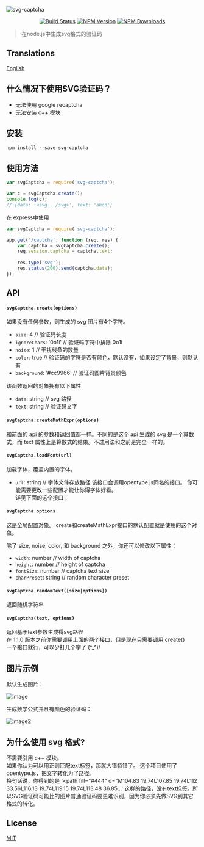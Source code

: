 ![svg-captcha](media/header.png)

<div align="center">

[![Build Status](https://img.shields.io/travis/lemonce/svg-captcha/master.svg?style=flat-square)](https://travis-ci.org/lemonce/svg-captcha)
[![NPM Version](https://img.shields.io/npm/v/svg-captcha.svg?style=flat-square)](https://www.npmjs.com/package/svg-captcha)
[![NPM Downloads](https://img.shields.io/npm/dm/svg-captcha.svg?style=flat-square)](https://www.npmjs.com/package/svg-captcha)

</div>

> 在node.js中生成svg格式的验证码

## Translations
[English](README.md)

## 什么情况下使用SVG验证码？

- 无法使用 google recaptcha
- 无法安装 c++ 模块

## 安装
```
npm install --save svg-captcha
```

## 使用方法
```js
var svgCaptcha = require('svg-captcha');

var c = svgCaptcha.create();
console.log(c);
// {data: '<svg.../svg>', text: 'abcd'}
```
在 express中使用
```Javascript
var svgCaptcha = require('svg-captcha');

app.get('/captcha', function (req, res) {
	var captcha = svgCaptcha.create();
	req.session.captcha = captcha.text;
	
	res.type('svg');
	res.status(200).send(captcha.data);
});
```

## API

#### `svgCaptcha.create(options)`  
如果没有任何参数，则生成的 svg 图片有4个字符。  
  
* `size`: 4 // 验证码长度  
* `ignoreChars`: '0o1i' // 验证码字符中排除 0o1i  
* `noise`: 1 // 干扰线条的数量  
* `color`: true // 验证码的字符是否有颜色，默认没有，如果设定了背景，则默认有  
* `background`: '#cc9966' // 验证码图片背景颜色  

该函数返回的对象拥有以下属性  
* `data`: string // svg 路径
* `text`: string // 验证码文字

#### `svgCaptcha.createMathExpr(options)`  
和前面的 api 的参数和返回值都一样。不同的是这个 api 生成的 svg 是一个算数式，而
text 属性上是算数式的结果。不过用法和之前是完全一样的。

#### `svgCaptcha.loadFont(url)`
加载字体，覆盖内置的字体。
* `url`: string // 字体文件存放路径
该接口会调用opentype.js同名的接口。
你可能需要更改一些配置才能让你得字体好看。  
详见下面的这个接口：

#### `svgCaptcha.options`
这是全局配置对象。 
create和createMathExpr接口的默认配置就是使用的这个对象。  
  
除了 size, noise, color, 和 background 之外，你还可以修改以下属性：
* `width`: number // width of captcha
* `height`: number // height of captcha
* `fontSize`: number // captcha text size
* `charPreset`: string // random character preset

#### `svgCaptcha.randomText([size|options])`
返回随机字符串
#### `svgCaptcha(text, options)`
返回基于text参数生成得svg路径  
在 1.1.0 版本之前你需要调用上面的两个接口，但是现在只需要调用 create()  
一个接口就行，可以少打几个字了 (^_^)/

## 图片示例
默认生成图片：

![image](media/example.png)

生成数学公式并且有颜色的验证码：

![image2](media/example-2.png)

## 为什么使用 svg 格式?

不需要引用 c++ 模块。  
如果你认为可以用正则匹配text标签，那就大错特错了。
这个项目使用了opentype.js，把文字转化为了路径。  
换句话说，你得到的是
'&lt;path fill="#444" d="M104.83 19.74L107.85 19.74L112 33.56L116.13 19.74L119.15 19.74L113.48 36.85...'
这样的路径，没有text标签。所以SVG验证码可能比的图片普通验证码要更难识别，因为你必须先做SVG到其它格式的转化。

## License
[MIT](LICENSE.md)